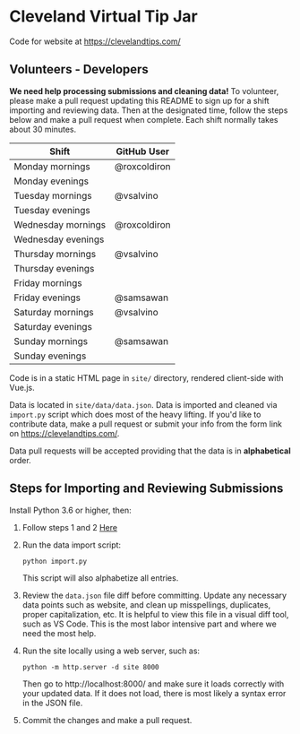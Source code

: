 Cleveland Virtual Tip Jar
=========================

Code for website at https://clevelandtips.com/


Volunteers - Developers
-----------------------

**We need help processing submissions and cleaning data!** To volunteer, please
make a pull request updating this README to sign up for a shift importing and
reviewing data. Then at the designated time, follow the steps below and make a
pull request when complete. Each shift normally takes about 30 minutes.

| Shift              | GitHub User  |
|--------------------|--------------|
| Monday mornings    | @roxcoldiron |
| Monday evenings    |              |
| Tuesday mornings   | @vsalvino    |
| Tuesday evenings   |              |
| Wednesday mornings | @roxcoldiron |
| Wednesday evenings |              |
| Thursday mornings  | @vsalvino    |
| Thursday evenings  |              |
| Friday mornings    |              |
| Friday evenings    | @samsawan    |
| Saturday mornings  | @vsalvino    |
| Saturday evenings  |              |
| Sunday mornings    | @samsawan    |
| Sunday evenings    |              |


Code is in a static HTML page in `site/` directory, rendered client-side with
Vue.js.

Data is located in `site/data/data.json`. Data is imported and cleaned via
`import.py` script which does most of the heavy lifting. If you'd like to
contribute data, make a pull request or submit your info from the form link on
https://clevelandtips.com/.

Data pull requests will be accepted providing that the data is in
**alphabetical** order.


Steps for Importing and Reviewing Submissions
---------------------------------------------

Install Python 3.6 or higher, then:

1. Follow steps 1 and 2 [Here](https://developers.google.com/sheets/api/quickstart/python)

2. Run the data import script:
   ```
   python import.py
   ```
   This script will also alphabetize all entries.

3. Review the `data.json` file diff before committing. Update any necessary
   data points such as website, and clean up misspellings, duplicates,
   proper capitalization, etc. It is helpful to view this file in a visual diff
   tool, such as VS Code. This is the most labor intensive part and where we
   need the most help.

4. Run the site locally using a web server, such as:
   ```
   python -m http.server -d site 8000
   ```
   Then go to http://localhost:8000/ and make sure it loads correctly with your
   updated data. If it does not load, there is most likely a syntax error in the
   JSON file.

5. Commit the changes and make a pull request.
